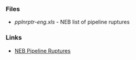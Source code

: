 ### Files
- *pplnrptr-eng.xls* - NEB list of pipeline ruptures

### Links
- [NEB Pipeline Ruptures](http://www.neb-one.gc.ca/sftnvrnmnt/sft/pplnrptr/index-eng.html)
